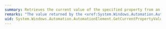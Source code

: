 ```yaml
---
summary: Retrieves the current value of the specified property from an <xref href="System.Windows.Automation.AutomationElement"></xref>.
remarks: "The value returned by the <xref:System.Windows.Automation.AutomationElement.GetCurrentPropertyValue%2A> method is current at the time it is called. The value can subsequently change by other applications interacting with the [!INCLUDE[TLA#tla_ui](~/includes/tlasharptla-ui-md.md)].  \n  \n For some forms of [!INCLUDE[TLA2#tla_ui](~/includes/tla2sharptla-ui-md.md)], this method will incur cross-process performance overhead. Applications can concentrate overhead by caching properties and then retrieving them by using <xref:System.Windows.Automation.AutomationElement.GetCachedPropertyValue%2A>."
uid: System.Windows.Automation.AutomationElement.GetCurrentPropertyValue*
---
```

